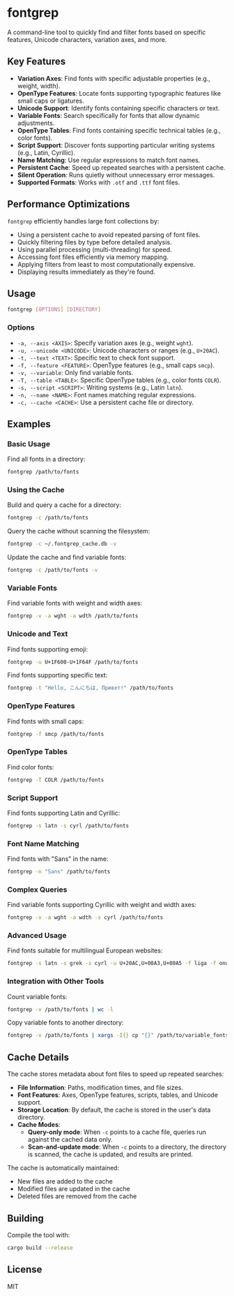 # fontgrep

A command-line tool to quickly find and filter fonts based on specific features, Unicode characters, variation axes, and more.

## Key Features

- **Variation Axes**: Find fonts with specific adjustable properties (e.g., weight, width).
- **OpenType Features**: Locate fonts supporting typographic features like small caps or ligatures.
- **Unicode Support**: Identify fonts containing specific characters or text.
- **Variable Fonts**: Search specifically for fonts that allow dynamic adjustments.
- **OpenType Tables**: Find fonts containing specific technical tables (e.g., color fonts).
- **Script Support**: Discover fonts supporting particular writing systems (e.g., Latin, Cyrillic).
- **Name Matching**: Use regular expressions to match font names.
- **Persistent Cache**: Speed up repeated searches with a persistent cache.
- **Silent Operation**: Runs quietly without unnecessary error messages.
- **Supported Formats**: Works with `.otf` and `.ttf` font files.

## Performance Optimizations

`fontgrep` efficiently handles large font collections by:

- Using a persistent cache to avoid repeated parsing of font files.
- Quickly filtering files by type before detailed analysis.
- Using parallel processing (multi-threading) for speed.
- Accessing font files efficiently via memory mapping.
- Applying filters from least to most computationally expensive.
- Displaying results immediately as they're found.

## Usage

```bash
fontgrep [OPTIONS] [DIRECTORY]
```

### Options

- `-a, --axis <AXIS>`: Specify variation axes (e.g., weight `wght`).
- `-u, --unicode <UNICODE>`: Unicode characters or ranges (e.g., `U+20AC`).
- `-t, --text <TEXT>`: Specific text to check font support.
- `-f, --feature <FEATURE>`: OpenType features (e.g., small caps `smcp`).
- `-v, --variable`: Only find variable fonts.
- `-T, --table <TABLE>`: Specific OpenType tables (e.g., color fonts `COLR`).
- `-s, --script <SCRIPT>`: Writing systems (e.g., Latin `latn`).
- `-n, --name <NAME>`: Font names matching regular expressions.
- `-c, --cache <CACHE>`: Use a persistent cache file or directory.

## Examples

### Basic Usage

Find all fonts in a directory:
```bash
fontgrep /path/to/fonts
```

### Using the Cache

Build and query a cache for a directory:
```bash
fontgrep -c /path/to/fonts
```

Query the cache without scanning the filesystem:
```bash
fontgrep -c ~/.fontgrep_cache.db -v
```

Update the cache and find variable fonts:
```bash
fontgrep -c /path/to/fonts -v
```

### Variable Fonts

Find variable fonts with weight and width axes:
```bash
fontgrep -v -a wght -a wdth /path/to/fonts
```

### Unicode and Text

Find fonts supporting emoji:
```bash
fontgrep -u U+1F600-U+1F64F /path/to/fonts
```

Find fonts supporting specific text:
```bash
fontgrep -t "Hello, こんにちは, Привет!" /path/to/fonts
```

### OpenType Features

Find fonts with small caps:
```bash
fontgrep -f smcp /path/to/fonts
```

### OpenType Tables

Find color fonts:
```bash
fontgrep -T COLR /path/to/fonts
```

### Script Support

Find fonts supporting Latin and Cyrillic:
```bash
fontgrep -s latn -s cyrl /path/to/fonts
```

### Font Name Matching

Find fonts with "Sans" in the name:
```bash
fontgrep -n "Sans" /path/to/fonts
```

### Complex Queries

Find variable fonts supporting Cyrillic with weight and width axes:
```bash
fontgrep -v -a wght -a wdth -s cyrl /path/to/fonts
```

### Advanced Usage

Find fonts suitable for multilingual European websites:
```bash
fontgrep -s latn -s grek -s cyrl -u U+20AC,U+00A3,U+00A5 -f liga -f onum /path/to/fonts
```

### Integration with Other Tools

Count variable fonts:
```bash
fontgrep -v /path/to/fonts | wc -l
```

Copy variable fonts to another directory:
```bash
fontgrep -v /path/to/fonts | xargs -I{} cp "{}" /path/to/variable_fonts/
```

## Cache Details

The cache stores metadata about font files to speed up repeated searches:

- **File Information**: Paths, modification times, and file sizes.
- **Font Features**: Axes, OpenType features, scripts, tables, and Unicode support.
- **Storage Location**: By default, the cache is stored in the user's data directory.
- **Cache Modes**:
  - **Query-only mode**: When `-c` points to a cache file, queries run against the cached data only.
  - **Scan-and-update mode**: When `-c` points to a directory, the directory is scanned, the cache is updated, and results are printed.

The cache is automatically maintained:
- New files are added to the cache
- Modified files are updated in the cache
- Deleted files are removed from the cache

## Building

Compile the tool with:
```bash
cargo build --release
```

## License

MIT 